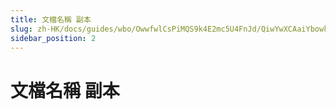 ```yaml
---
title: 文檔名稱 副本
slug: zh-HK/docs/guides/wbo/OwwfwlCsPiMQS9k4E2mc5U4FnJd/QiwYwXCAaiYbowkOyUYcLWvbn0f
sidebar_position: 2
---
```



# 文檔名稱 副本


